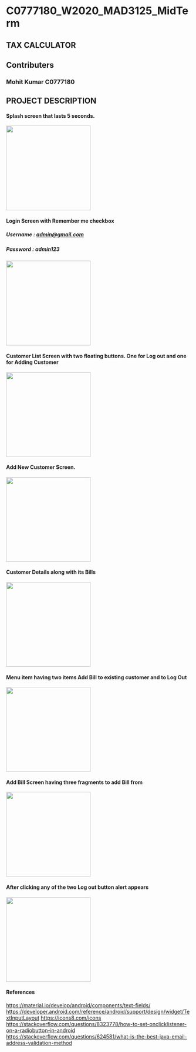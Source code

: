 # C0777180_W2020_MAD3125_MidTerm
## TAX CALCULATOR
## Contributers
### Mohit Kumar  C0777180

## PROJECT DESCRIPTION

#### Splash screen that lasts 5 seconds. 
<img src="https://user-images.githubusercontent.com/60120967/79800528-608deb00-832a-11ea-8d31-d5cf5898237b.png" width="230">

#### Login Screen with Remember me checkbox
##### Username : admin@gmail.com
##### Password : admin123
<img src="https://user-images.githubusercontent.com/60120967/79800629-8f0bc600-832a-11ea-92b9-287a1bf20e0c.png" width="230">

#### Customer List Screen with two floating buttons. One for Log out and one for Adding Customer
<img src="https://user-images.githubusercontent.com/60120967/79800698-ac409480-832a-11ea-900b-3ab537ebab54.png" width="230">

#### Add New Customer Screen.
<img src="https://user-images.githubusercontent.com/60120967/79800869-0e00fe80-832b-11ea-9fbf-77c7dca1bdcf.png" width="230">

#### Customer Details along with its Bills
<img src="https://user-images.githubusercontent.com/60120967/79800981-486a9b80-832b-11ea-8a14-f897e18809b8.png" width="230">

#### Menu item having two items Add Bill to existing customer and to Log Out
<img src="https://user-images.githubusercontent.com/60120967/79801081-6fc16880-832b-11ea-8948-0b03c240f154.png" width="230">

#### Add Bill Screen having three fragments to add Bill from
<img src="https://user-images.githubusercontent.com/60120967/79801186-a303f780-832b-11ea-8e9d-556c5c400a9e.png" width="230">

#### After clicking any of the two Log out button alert appears
<img src="https://user-images.githubusercontent.com/60120967/79801325-ed857400-832b-11ea-846c-95ea320ef64d.png" width="230">

#### References
https://material.io/develop/android/components/text-fields/
https://developer.android.com/reference/android/support/design/widget/TextInputLayout
https://icons8.com/icons
https://stackoverflow.com/questions/8323778/how-to-set-onclicklistener-on-a-radiobutton-in-android
https://stackoverflow.com/questions/624581/what-is-the-best-java-email-address-validation-method



